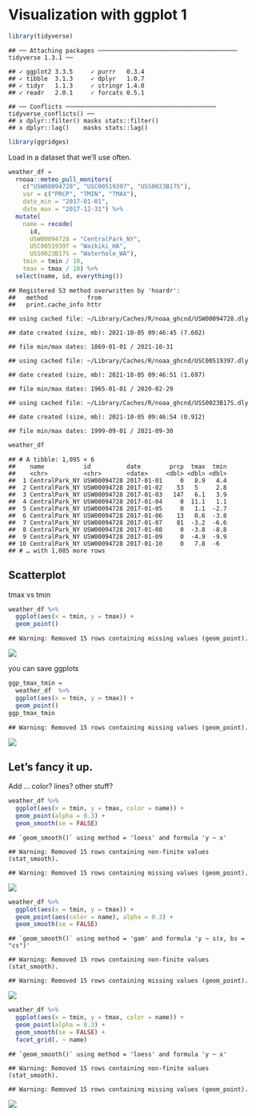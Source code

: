 Visualization with ggplot 1
================

``` r
library(tidyverse)
```

    ## ── Attaching packages ─────────────────────────────────────── tidyverse 1.3.1 ──

    ## ✓ ggplot2 3.3.5     ✓ purrr   0.3.4
    ## ✓ tibble  3.1.3     ✓ dplyr   1.0.7
    ## ✓ tidyr   1.1.3     ✓ stringr 1.4.0
    ## ✓ readr   2.0.1     ✓ forcats 0.5.1

    ## ── Conflicts ────────────────────────────────────────── tidyverse_conflicts() ──
    ## x dplyr::filter() masks stats::filter()
    ## x dplyr::lag()    masks stats::lag()

``` r
library(ggridges)
```

Load in a dataset that we’ll use often.

``` r
weather_df = 
  rnoaa::meteo_pull_monitors(
    c("USW00094728", "USC00519397", "USS0023B17S"),
    var = c("PRCP", "TMIN", "TMAX"), 
    date_min = "2017-01-01",
    date_max = "2017-12-31") %>%
  mutate(
    name = recode(
      id, 
      USW00094728 = "CentralPark_NY", 
      USC00519397 = "Waikiki_HA",
      USS0023B17S = "Waterhole_WA"),
    tmin = tmin / 10,
    tmax = tmax / 10) %>%
  select(name, id, everything())
```

    ## Registered S3 method overwritten by 'hoardr':
    ##   method           from
    ##   print.cache_info httr

    ## using cached file: ~/Library/Caches/R/noaa_ghcnd/USW00094728.dly

    ## date created (size, mb): 2021-10-05 09:46:45 (7.602)

    ## file min/max dates: 1869-01-01 / 2021-10-31

    ## using cached file: ~/Library/Caches/R/noaa_ghcnd/USC00519397.dly

    ## date created (size, mb): 2021-10-05 09:46:51 (1.697)

    ## file min/max dates: 1965-01-01 / 2020-02-29

    ## using cached file: ~/Library/Caches/R/noaa_ghcnd/USS0023B17S.dly

    ## date created (size, mb): 2021-10-05 09:46:54 (0.912)

    ## file min/max dates: 1999-09-01 / 2021-09-30

``` r
weather_df
```

    ## # A tibble: 1,095 × 6
    ##    name           id          date        prcp  tmax  tmin
    ##    <chr>          <chr>       <date>     <dbl> <dbl> <dbl>
    ##  1 CentralPark_NY USW00094728 2017-01-01     0   8.9   4.4
    ##  2 CentralPark_NY USW00094728 2017-01-02    53   5     2.8
    ##  3 CentralPark_NY USW00094728 2017-01-03   147   6.1   3.9
    ##  4 CentralPark_NY USW00094728 2017-01-04     0  11.1   1.1
    ##  5 CentralPark_NY USW00094728 2017-01-05     0   1.1  -2.7
    ##  6 CentralPark_NY USW00094728 2017-01-06    13   0.6  -3.8
    ##  7 CentralPark_NY USW00094728 2017-01-07    81  -3.2  -6.6
    ##  8 CentralPark_NY USW00094728 2017-01-08     0  -3.8  -8.8
    ##  9 CentralPark_NY USW00094728 2017-01-09     0  -4.9  -9.9
    ## 10 CentralPark_NY USW00094728 2017-01-10     0   7.8  -6  
    ## # … with 1,085 more rows

## Scatterplot

tmax vs tmin

``` r
weather_df %>% 
  ggplot(aes(x = tmin, y = tmax)) +
  geom_point()
```

    ## Warning: Removed 15 rows containing missing values (geom_point).

![](viz_with_ggplot_files/figure-gfm/unnamed-chunk-3-1.png)<!-- -->

you can save ggplots

``` r
ggp_tmax_tmin = 
  weather_df  %>% 
  ggplot(aes(x = tmin, y = tmax)) +
  geom_point()
ggp_tmax_tmin
```

    ## Warning: Removed 15 rows containing missing values (geom_point).

![](viz_with_ggplot_files/figure-gfm/unnamed-chunk-4-1.png)<!-- -->

## Let’s fancy it up.

Add … color? lines? other stuff?

``` r
weather_df %>% 
  ggplot(aes(x = tmin, y = tmax, color = name)) +
  geom_point(alpha = 0.3) + 
  geom_smooth(se = FALSE)
```

    ## `geom_smooth()` using method = 'loess' and formula 'y ~ x'

    ## Warning: Removed 15 rows containing non-finite values (stat_smooth).

    ## Warning: Removed 15 rows containing missing values (geom_point).

![](viz_with_ggplot_files/figure-gfm/unnamed-chunk-5-1.png)<!-- -->

``` r
weather_df %>% 
  ggplot(aes(x = tmin, y = tmax)) +
  geom_point(aes(color = name), alpha = 0.3) + 
  geom_smooth(se = FALSE)
```

    ## `geom_smooth()` using method = 'gam' and formula 'y ~ s(x, bs = "cs")'

    ## Warning: Removed 15 rows containing non-finite values (stat_smooth).

    ## Warning: Removed 15 rows containing missing values (geom_point).

![](viz_with_ggplot_files/figure-gfm/unnamed-chunk-6-1.png)<!-- -->

``` r
weather_df %>% 
  ggplot(aes(x = tmin, y = tmax, color = name)) +
  geom_point(alpha = 0.3) + 
  geom_smooth(se = FALSE) +
  facet_grid(. ~ name)
```

    ## `geom_smooth()` using method = 'loess' and formula 'y ~ x'

    ## Warning: Removed 15 rows containing non-finite values (stat_smooth).

    ## Warning: Removed 15 rows containing missing values (geom_point).

![](viz_with_ggplot_files/figure-gfm/unnamed-chunk-7-1.png)<!-- -->
